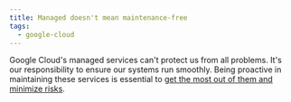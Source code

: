 ```yaml
---
title: Managed doesn't mean maintenance-free
tags:
  - google-cloud
---
```

Google Cloud's managed services can't protect us from all problems. It's our responsibility to ensure our systems run smoothly. Being proactive in maintaining these services is essential to [get the most out of them and minimize risks](https://cloud.google.com/architecture/framework/security/shared-responsibility-shared-fate).